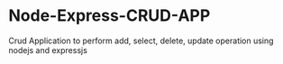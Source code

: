 # Node-Express-CRUD-APP
Crud Application to perform add, select, delete, update operation using nodejs and expressjs 
